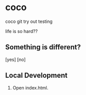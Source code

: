 # coco
coco git try out
testing

life is so hard??

## Something is different?
[yes]
[no]
## Local Development

1. Open index.html.
